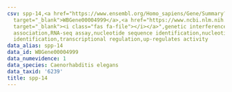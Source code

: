 ```yaml
---
csv: spp-14,<a href="https://www.ensembl.org/Homo_sapiens/Gene/Summary?db=core;g=WBGene00004999"
  target="_blank">WBGene00004999</a>,<a href="https://www.ncbi.nlm.nih.gov/pubmed/27496166"
  target="_blank"><i class="fas fa-file"></i></a>",genetic interference,functional
  association,RNA-seq assay,nucleotide sequence identification,nucleotide sequence
  identification,transcriptional regulation,up-regulates activity
data_alias: spp-14
data_id: WBGene00004999
data_numevidence: 1
data_species: Caenorhabditis elegans
data_taxid: '6239'
title: spp-14
---
```

